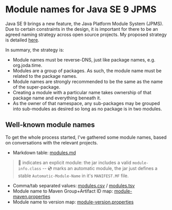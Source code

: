 # Module names for Java SE 9 JPMS

Java SE 9 brings a new feature, the Java Platform Module System (JPMS).
Due to certain constraints in the design, it is important for there to be an agreed naming strategy across open source projects.
My proposed strategy is detailed [here](http://blog.joda.org/2017/04/java-se-9-jpms-module-naming.html).

In summary, the strategy is:

* Module names must be reverse-DNS, just like package names, e.g. org.joda.time.
* Modules are a group of packages. As such, the module name must be related to the package names.
* Module names are strongly recommended to be the same as the name of the super-package.
* Creating a module with a particular name takes ownership of that package name and everything beneath it.
* As the owner of that namespace, any sub-packages may be grouped into sub-modules as desired so long as no package is in two modules.

## Well-known module names

To get the whole process started, I've gathered some module names, based on conversations with the relevant projects.

* Markdown table: [modules.md](generated/modules.md)

> :dvd: indicates an explicit module: the jar includes a valid `module-info.class` --
> :cd: marks an automatic module, the jar just defines a stable `Automatic-Module-Name` in it's `MANIFEST.MF` file.

* Comma/tab separated values: [modules.csv](generated/modules.csv) / [modules.tsv](generated/modules.tsv)
* Module name to Maven Group+Artifact ID map: [module-maven.properties](generated/module-maven.properties)
* Module name to version map: [module-version.properties](generated/module-version.properties)
